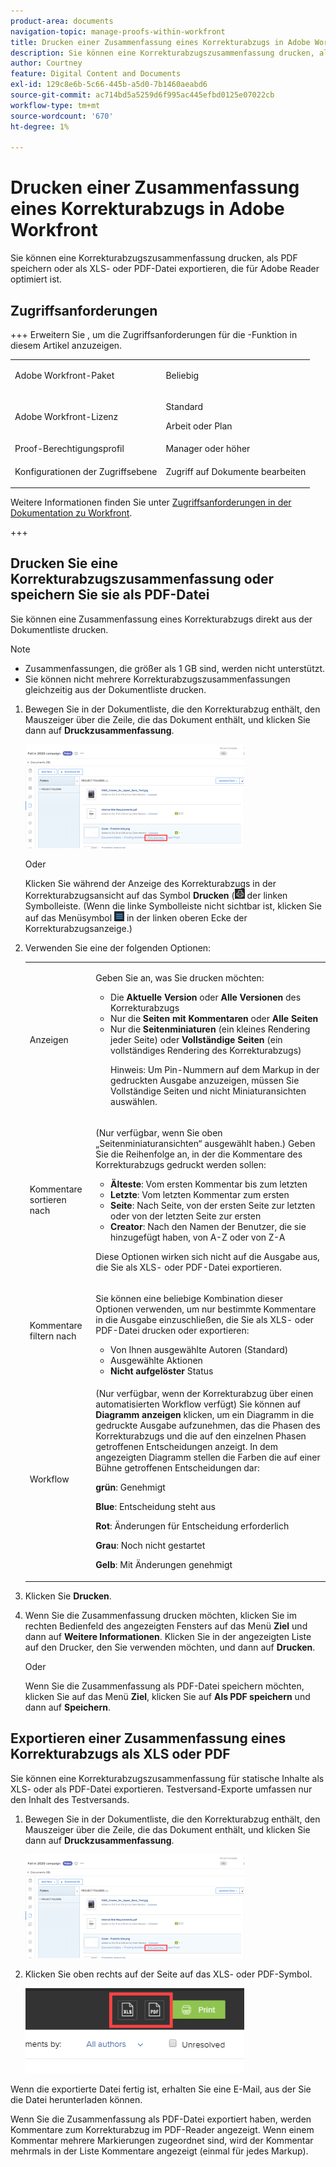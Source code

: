 ```yaml
---
product-area: documents
navigation-topic: manage-proofs-within-workfront
title: Drucken einer Zusammenfassung eines Korrekturabzugs in Adobe Workfront
description: Sie können eine Korrekturabzugszusammenfassung drucken, als PDF speichern oder als XLS- oder PDF-Datei exportieren, die für Adobe Reader optimiert ist.
author: Courtney
feature: Digital Content and Documents
exl-id: 129c8e6b-5c66-445b-a5d0-7b1460aeabd6
source-git-commit: ac714bd5a5259d6f995ac445efbd0125e07022cb
workflow-type: tm+mt
source-wordcount: '670'
ht-degree: 1%

---
```


# Drucken einer Zusammenfassung eines Korrekturabzugs in Adobe Workfront

Sie können eine Korrekturabzugszusammenfassung drucken, als PDF speichern oder als XLS- oder PDF-Datei exportieren, die für Adobe Reader optimiert ist.

## Zugriffsanforderungen

+++ Erweitern Sie , um die Zugriffsanforderungen für die -Funktion in diesem Artikel anzuzeigen.

<table style="table-layout:auto"> 
 <col> 
 <col> 
 <tbody> 
  <tr> 
   <td role="rowheader">Adobe Workfront-Paket</td> 
   <td> <p>Beliebig</p> </td> 
  </tr> 
  <tr> 
   <td role="rowheader">Adobe Workfront-Lizenz</td> 
   <td> 
   <p>Standard</p>
   <p>Arbeit oder Plan</p>
    </td> 
  </tr> 
  <tr> 
   <td role="rowheader">Proof-Berechtigungsprofil </td> 
   <td>Manager oder höher</td> 
  </tr> 
  <tr> 
   <td role="rowheader">Konfigurationen der Zugriffsebene</td> 
   <td> <p>Zugriff auf Dokumente bearbeiten</p> </td> 
  </tr> 
 </tbody> 
</table>

Weitere Informationen finden Sie unter [Zugriffsanforderungen in der Dokumentation zu Workfront](/help/quicksilver/administration-and-setup/add-users/access-levels-and-object-permissions/access-level-requirements-in-documentation.md).

+++

## Drucken Sie eine Korrekturabzugszusammenfassung oder speichern Sie sie als PDF-Datei

Sie können eine Zusammenfassung eines Korrekturabzugs direkt aus der Dokumentliste drucken.

>[!NOTE]
>
>* Zusammenfassungen, die größer als 1 GB sind, werden nicht unterstützt.
>* Sie können nicht mehrere Korrekturabzugszusammenfassungen gleichzeitig aus der Dokumentliste drucken.

1. Bewegen Sie in der Dokumentliste, die den Korrekturabzug enthält, den Mauszeiger über die Zeile, die das Dokument enthält, und klicken Sie dann auf **Druckzusammenfassung**.

   ![proof_printsummary.png](assets/proof-printsummary-350x166.png)

   Oder

   Klicken Sie während der Anzeige des Korrekturabzugs in der Korrekturabzugsansicht auf das Symbol **Drucken** (![) ](assets/print-icon-in-pv.png) der linken Symbolleiste. (Wenn die linke Symbolleiste nicht sichtbar ist, klicken Sie auf das Menüsymbol ![Menüsymbol](assets/menu-icon-in-pv.png) in der linken oberen Ecke der Korrekturabzugsanzeige.)

1. Verwenden Sie eine der folgenden Optionen:

   <table style="table-layout:auto"> 
    <col> 
    <col> 
    <tbody> 
     <tr> 
      <td role="rowheader">Anzeigen</td> 
      <td> <p>Geben Sie an, was Sie drucken möchten:</p> 
       <ul> 
        <li>Die <strong>Aktuelle Version</strong> oder <strong>Alle Versionen</strong> des Korrekturabzugs</li> 
        <li>Nur die <strong>Seiten mit Kommentaren</strong> oder <strong>Alle Seiten</strong></li> 
        <li>Nur die <strong>Seitenminiaturen</strong> (ein kleines Rendering jeder Seite) oder <strong>Vollständige Seiten</strong> (ein vollständiges Rendering des Korrekturabzugs)<br></li> 
        <p>Hinweis: Um Pin-Nummern auf dem Markup in der gedruckten Ausgabe anzuzeigen, müssen Sie Vollständige Seiten und nicht Miniaturansichten auswählen. </p> 
       </ul> </td> 
     </tr> 
     <tr> 
      <td role="rowheader">Kommentare sortieren nach</td> 
      <td> <p>(Nur verfügbar, wenn Sie oben „Seitenminiaturansichten“ ausgewählt haben.) Geben Sie die Reihenfolge an, in der die Kommentare des Korrekturabzugs gedruckt werden sollen:</p> 
       <ul> 
        <li><strong>Älteste</strong>: Vom ersten Kommentar bis zum letzten</li> 
        <li><strong>Letzte</strong>: Vom letzten Kommentar zum ersten</li> 
        <li><strong>Seite</strong>: Nach Seite, von der ersten Seite zur letzten oder von der letzten Seite zur ersten</li> 
        <li><strong>Creator</strong>: Nach den Namen der Benutzer, die sie hinzugefügt haben, von A-Z oder von Z-A</li> 
       </ul> <p>Diese Optionen wirken sich nicht auf die Ausgabe aus, die Sie als XLS- oder PDF-Datei exportieren.</p> </td> 
     </tr> 
     <tr> 
      <td role="rowheader">Kommentare filtern nach</td> 
      <td> <p>Sie können eine beliebige Kombination dieser Optionen verwenden, um nur bestimmte Kommentare in die Ausgabe einzuschließen, die Sie als XLS- oder PDF-Datei drucken oder exportieren:</p> 
       <ul> 
        <li>Von Ihnen ausgewählte Autoren (Standard)</li> 
        <li>Ausgewählte Aktionen</li> 
        <li><strong>Nicht aufgelöster</strong> Status</li> 
       </ul> </td> 
     </tr> 
     <tr> 
      <td role="rowheader">Workflow</td> 
      <td> <p>(Nur verfügbar, wenn der Korrekturabzug über einen automatisierten Workflow verfügt) Sie können auf <strong>Diagramm anzeigen</strong> klicken, um ein Diagramm in die gedruckte Ausgabe aufzunehmen, das die Phasen des Korrekturabzugs und die auf den einzelnen Phasen getroffenen Entscheidungen anzeigt. In dem angezeigten Diagramm stellen die Farben die auf einer Bühne getroffenen Entscheidungen dar:</p> <p><strong>grün</strong>: Genehmigt</p> <p><strong>Blue</strong>: Entscheidung steht aus</p> <p><strong>Rot</strong>: Änderungen für Entscheidung erforderlich</p> <p><strong>Grau</strong>: Noch nicht gestartet</p> <p><strong>Gelb</strong>: Mit Änderungen genehmigt</p> </td> 
     </tr> 
    </tbody> 
   </table>

1. Klicken Sie **Drucken**.
1. Wenn Sie die Zusammenfassung drucken möchten, klicken Sie im rechten Bedienfeld des angezeigten Fensters auf das Menü **Ziel** und dann auf **Weitere Informationen**. Klicken Sie in der angezeigten Liste auf den Drucker, den Sie verwenden möchten, und dann auf **Drucken**.

   Oder

   Wenn Sie die Zusammenfassung als PDF-Datei speichern möchten, klicken Sie auf das Menü **Ziel**, klicken Sie auf **Als PDF speichern** und dann auf **Speichern**.

## Exportieren einer Zusammenfassung eines Korrekturabzugs als XLS oder PDF

Sie können eine Korrekturabzugszusammenfassung für statische Inhalte als XLS- oder als PDF-Datei exportieren. Testversand-Exporte umfassen nur den Inhalt des Testversands.

1. Bewegen Sie in der Dokumentliste, die den Korrekturabzug enthält, den Mauszeiger über die Zeile, die das Dokument enthält, und klicken Sie dann auf **Druckzusammenfassung**.

   ![proof_printsummary.png](assets/proof-printsummary-350x166.png)

1. Klicken Sie oben rechts auf der Seite auf das XLS- oder PDF-Symbol.

   ![XLS-PDF-Symbol](assets/xls-pdf-icons-350x136.png)

Wenn die exportierte Datei fertig ist, erhalten Sie eine E-Mail, aus der Sie die Datei herunterladen können.

Wenn Sie die Zusammenfassung als PDF-Datei exportiert haben, werden Kommentare zum Korrekturabzug im PDF-Reader angezeigt. Wenn einem Kommentar mehrere Markierungen zugeordnet sind, wird der Kommentar mehrmals in der Liste Kommentare angezeigt (einmal für jedes Markup).
